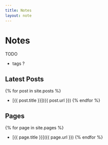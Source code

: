 ```yaml
---
title: Notes
layout: note
---
```


# Notes

<p style="text-align:center>
![I'M A CHIKIN LOL](chikin.jpg)
</p>

These are random research notes, generally providing quick reference
on recurring mathematical issues. Hopefully they can be helpful to
others :)

## TODO
   - tags ?

## Latest Posts

{% for post in site.posts %}
   -  [{{ post.title }}]({{ post.url }})
{% endfor %}

## Pages

{% for page in site.pages %}
   -  [{{ page.title }}]({{ page.url }})
{% endfor %}



